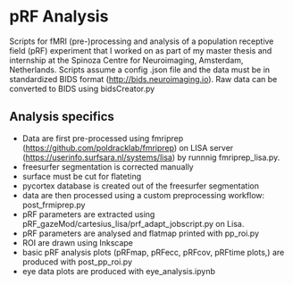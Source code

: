 # pRF Analysis
Scripts for fMRI (pre-)processing and analysis of a population receptive field (pRF) experiment that I worked on as part of my master thesis and internship at the Spinoza Centre for Neuroimaging, Amsterdam, Netherlands. 
Scripts assume a config .json file and the data must be in standardized BIDS format (http://bids.neuroimaging.io). Raw data can be converted to BIDS using bidsCreator.py

## Analysis specifics
- Data are first pre-processed using fmriprep (https://github.com/poldracklab/fmriprep) on LISA server (https://userinfo.surfsara.nl/systems/lisa) by runnnig fmriprep_lisa.py.
- freesurfer segmentation is corrected manually
- surface must be cut for flateting
- pycortex database is created out of the freesurfer segmentation
- data are then processed using a custom preprocessing workflow: post_frmiprep.py
- pRF parameters are extracted using pRF_gazeMod/cartesius_lisa/prf_adapt_jobscript.py on Lisa.
- pRF parameters are analysed and flatmap printed with pp_roi.py
- ROI are drawn using Inkscape
- basic pRF analysis plots (pRFmap, pRFecc, pRFcov, pRFtime plots,) are produced with post_pp_roi.py
- eye data plots are produced with eye_analysis.ipynb
